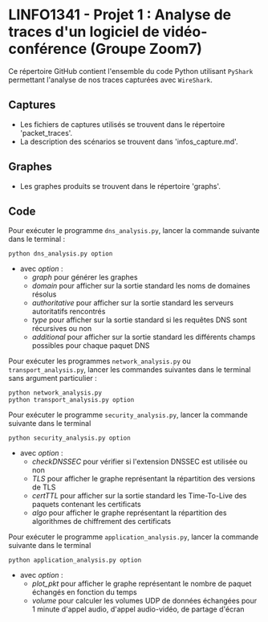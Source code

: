 # LINFO1341 - Projet 1 : Analyse de traces d'un logiciel de vidéo-conférence (Groupe Zoom7)

Ce répertoire GitHub contient l'ensemble du code Python utilisant `PyShark` permettant l'analyse de nos traces capturées avec `WireShark`.

## Captures

- Les fichiers de captures utilisés se trouvent dans le répertoire 'packet_traces'.
- La description des scénarios se trouvent dans 'infos_capture.md'.

## Graphes

- Les graphes produits se trouvent dans le répertoire 'graphs'.

## Code

Pour exécuter le programme `dns_analysis.py`, lancer la commande suivante dans le terminal : 
```
python dns_analysis.py option
```
- avec *option* : 
    - *graph* pour générer les graphes
    - *domain* pour afficher sur la sortie standard les noms de domaines résolus
    - *authoritative* pour afficher sur la sortie standard les serveurs autoritatifs rencontrés
    - *type* pour afficher sur la sortie standard si les requêtes DNS sont récursives ou non
    - *additional* pour afficher sur la sortie standard les différents champs possibles pour chaque paquet DNS

Pour exécuter les programmes `network_analysis.py` ou `transport_analysis.py`, lancer les commandes suivantes dans le terminal sans argument particulier : 
```
python network_analysis.py
python transport_analysis.py option
```

Pour exécuter le programme `security_analysis.py`, lancer la commande suivante dans le terminal
```
python security_analysis.py option
```
- avec *option* : 
    - *checkDNSSEC* pour vérifier si l'extension DNSSEC est utilisée ou non
    - *TLS* pour afficher le graphe représentant la répartition des versions de TLS
    - *certTTL* pour afficher sur la sortie standard les Time-To-Live des paquets contenant les certificats
    - *algo* pour afficher le graphe représentant la répartition des algorithmes de chiffrement des certificats

Pour exécuter le programme `application_analysis.py`, lancer la commande suivante dans le terminal
```
python application_analysis.py option
```
- avec *option* : 
    - *plot_pkt* pour afficher le graphe représentant le nombre de paquet échangés en fonction du temps
    - *volume* pour calculer les volumes UDP de données échangées pour 1 minute d'appel audio, d'appel audio-vidéo, de partage d'écran


